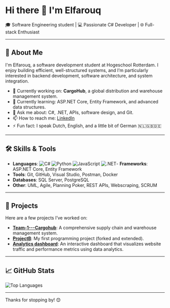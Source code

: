 # Hi there 👋 I'm Elfarouq

🎓 Software Engineering student | 💻 Passionate C# Developer | 🌐 Full-stack Enthusiast

---

## 🚀 About Me

I'm Elfarouq, a software development student at Hogeschool Rotterdam. I enjoy building efficient, well-structured systems, and I’m particularly interested in backend development, software architecture, and system integration.

- 🔭 Currently working on: **CargoHub**, a global distribution and warehouse management system.
- 🌱 Currently learning: ASP.NET Core, Entity Framework, and advanced data structures.
- 💬 Ask me about: C#, .NET, APIs, software design, and Git.
- 📫 How to reach me: [LinkedIn](https://www.linkedin.com/in/elfarouq-bakr-924322269/)
- ⚡ Fun fact: I speak Dutch, English, and a little bit of German 🇳🇱🇬🇧🇩🇪

---

## 🛠️ Skills & Tools

- **Languages**:
![C#](https://img.shields.io/badge/C%23-239120?style=for-the-badge&logo=c-sharp&logoColor=white)
![Python](https://img.shields.io/badge/Python-3776AB?style=for-the-badge&logo=python&logoColor=white)
![JavaScript](https://img.shields.io/badge/JavaScript-F7DF1E?style=for-the-badge&logo=javascript&logoColor=black)
![.NET](https://img.shields.io/badge/.NET-512BD4?style=for-the-badge&logo=dotnet&logoColor=white)- **Frameworks**: ASP.NET Core, Entity Framework
- **Tools**: Git, GitHub, Visual Studio, Postman, Docker
- **Databases**: SQL Server, PostgreSQL
- **Other**: UML, Agile, Planning Poker, REST APIs, Webscraping, SCRUM

---

## 📂 Projects

Here are a few projects I’ve worked on:

- [**Team-1---Cargohub**](https://github.com/Elfarouqb/Team-1---Cargohub): A comprehensive supply chain and warehouse management system.
- [**ProjectB**](https://github.com/Elfarouqb/ProjectB): My first programming project (forked and extended).
- [**Analytics dashboard**](https://github.com/Elfarouqb/Processing-and-Tools): An interactive dashboard that visualizes website traffic and performance metrics using data analytics.

---

## 📈 GitHub Stats

![Top Languages](https://github-readme-stats.vercel.app/api/top-langs/?username=Elfarouqb&layout=compact&theme=radical)

---

Thanks for stopping by! 😊
